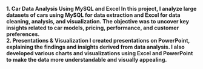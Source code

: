 <b> 1. Car Data Analysis Using MySQL and Excel <b/>
In this project, I analyze large datasets of cars using MySQL for data extraction and Excel for data cleaning, analysis, and visualization. The objective was to uncover key insights related to car models, pricing, performance, and customer preferences.
<br>
<b> 2. Presentations & Visualization <b/>
I created presentations on PowerPoint, explaining the findings and insights derived from data analysis. I also developed various charts and visualizations using Excel and PowerPoint to make the data more understandable and visually appealing.

